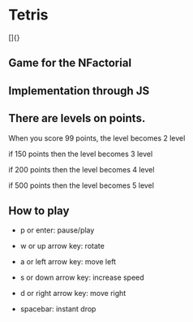 # Tetris

[]{}
## Game for the NFactorial

## Implementation through JS


## There are levels on points.

When you score 99 points, the level becomes 2 level

if 150 points then the level becomes 3 level

if 200 points then the level becomes 4 level

if 500 points then the level becomes 5 level

## How to play

- p or enter: pause/play

- w or up arrow key: rotate

- a or left arrow key: move left

- s or down arrow key: increase speed

- d or right arrow key: move right

- spacebar: instant drop
